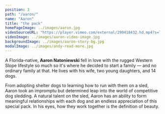 ```yaml
---
position: 3
path: "/aaron/"
name: "Aaron"
title: "the pack"
homePageImage: ../images/aaron.jpg
videoSourceURL: "https://player.vimeo.com/external/290418432.hd.mp4?s=764226478743c6574141d802db814a4033b3302d&profile_id=175"
videoImage: ../images/aaron-video-image.jpg
backgroundImage: ../images/aaron-story-bg.jpg
modalImage: ../images/andy-read-more.jpg
---
```

A Florida-native, **Aaron Natoniewski** fell in love with the rugged Western Slope lifestyle so much so it's where he decided to start a family — and no ordinary family at that. He lives with his wife, two young daughters, and 14 dogs.
    
From adopting shelter dogs to learning how to run with them on a sled, Aaron took an impromptu but determined leap into the world of competitive dog sledding. A natural talent on the sled, Aaron has an ability to form meaningful relationships with each dog and an endless appreciation of this special pack. In his eyes, how they work together is the definition of beauty.
